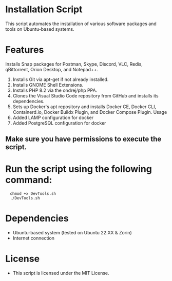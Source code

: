 # Installation Script

This script automates the installation of various software packages and tools on Ubuntu-based systems.

# Features
Installs Snap packages for Postman, Skype, Discord, VLC, Redis, qBittorrent, Orion Desktop, and Notepad++.
1. Installs Git via apt-get if not already installed.
2. Installs GNOME Shell Extensions.
3. Installs PHP 8.2 via the ondrej/php PPA.
4. Clones the Visual Studio Code repository from GitHub and installs its dependencies.
5. Sets up Docker's apt repository and installs Docker CE, Docker CLI, Containerd.io, Docker Buildx Plugin, and Docker Compose Plugin.
Usage
6. Added LAMP configuration for docker
7. Added PostgreSQL configuration for docker
## Make sure you have permissions to execute the script.

# Run the script using the following command:
      chmod +x DevTools.sh
      ./DevTools.sh 
    
# Dependencies
* Ubuntu-based system (tested on Ubuntu 22.XX & Zorin)
* Internet connection
# License
* This script is licensed under the MIT License.

